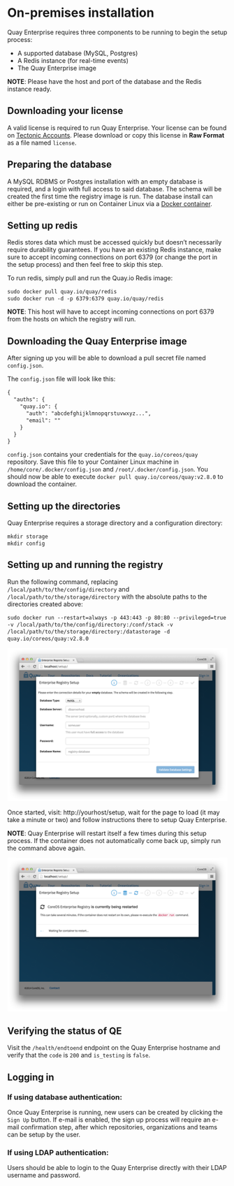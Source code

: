 # On-premises installation

Quay Enterprise requires three components to be running to begin the setup process:

- A supported database (MySQL, Postgres)
- A Redis instance (for real-time events)
- The Quay Enterprise image

**NOTE**: Please have the host and port of the database and the Redis instance ready.

## Downloading your license

A valid license is required to run Quay Enterprise. Your license can be found on [Tectonic Accounts](https://account.tectonic.com). Please download or copy this license in **Raw Format** as a file named `license`.

## Preparing the database

A MySQL RDBMS or Postgres installation with an empty database is required, and a login with full access to said database. The schema will be created the first time the registry image is run. The database install can either be pre-existing or run on Container Linux via a [Docker container](mysql-container.md).

## Setting up redis

Redis stores data which must be accessed quickly but doesn’t necessarily require durability guarantees. If you have an existing Redis instance, make sure to accept incoming connections on port 6379 (or change the port in the setup process) and then feel free to skip this step.

To run redis, simply pull and run the Quay.io Redis image:

```
sudo docker pull quay.io/quay/redis
sudo docker run -d -p 6379:6379 quay.io/quay/redis
```

**NOTE**: This host will have to accept incoming connections on port 6379 from the hosts on which the registry will run.

## Downloading the Quay Enterprise image

After signing up you will be able to download a pull secret file named `config.json`.

The `config.json` file will look like this:

```
{
  "auths": {
    "quay.io": {
      "auth": "abcdefghijklmnopqrstuvwxyz...",
      "email": ""
    }
  }
}
```

`config.json` contains your credentials for the `quay.io/coreos/quay` repository. Save this file to your Container Linux machine in `/home/core/.docker/config.json` and `/root/.docker/config.json`. You should now be able to execute `docker pull quay.io/coreos/quay:v2.8.0` to download the container.

## Setting up the directories

Quay Enterprise requires a storage directory and a configuration directory:

```
mkdir storage
mkdir config
```

## Setting up and running the registry

Run the following command, replacing `/local/path/to/the/config/directory` and `/local/path/to/the/storage/directory` with the absolute paths to the directories created above:

```
sudo docker run --restart=always -p 443:443 -p 80:80 --privileged=true -v /local/path/to/the/config/directory:/conf/stack -v /local/path/to/the/storage/directory:/datastorage -d quay.io/coreos/quay:v2.8.0
```

<img src="img/db-setup-full.png" class="img-center" alt="Quay Enterprise Setup Screen"/>

Once started, visit: http://yourhost/setup, wait for the page to load (it may take a minute or two) and follow instructions there to setup Quay Enterprise.

**NOTE**: Quay Enterprise will restart itself a few times during this setup process. If the container does not automatically come
back up, simply run the command above again.

<img src="img/container-restart.png" class="img-center" alt="Quay Enterprise Restart"/>


## Verifying the status of QE

Visit the `/health/endtoend` endpoint on the Quay Enterprise hostname and verify that the `code` is `200` and `is_testing` is `false`.


## Logging in

### If using database authentication:

Once Quay Enterprise is running, new users can be created by clicking the `Sign Up` button. If e-mail is enabled, the sign up process will require an e-mail confirmation step, after which repositories, organizations and teams can be setup by the user.


### If using LDAP authentication:

Users should be able to login to the Quay Enterprise directly with their LDAP username and password.
